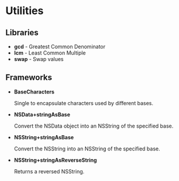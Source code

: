 # Utilities

## Libraries

- **gcd** - Greatest Common Denominator
- **lcm** - Least Common Multiple
- **swap** - Swap values

## Frameworks

- **BaseCharacters**

  Single to encapsulate characters used by different bases.

- **NSData+stringAsBase**

  Convert the NSData object into an NSString of the specified base.

- **NSString+stringAsBase**

  Convert the NSString into an NSString of the specified base.

- **NSString+stringAsReverseString**

  Returns a reversed NSString.
